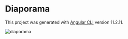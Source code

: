 # Diaporama

This project was generated with [Angular CLI](https://github.com/angular/angular-cli) version 11.2.11.

![diaporama](https://user-images.githubusercontent.com/77495411/117322830-a4e51e00-ae8e-11eb-8c17-7e0a6345c9c3.png)

